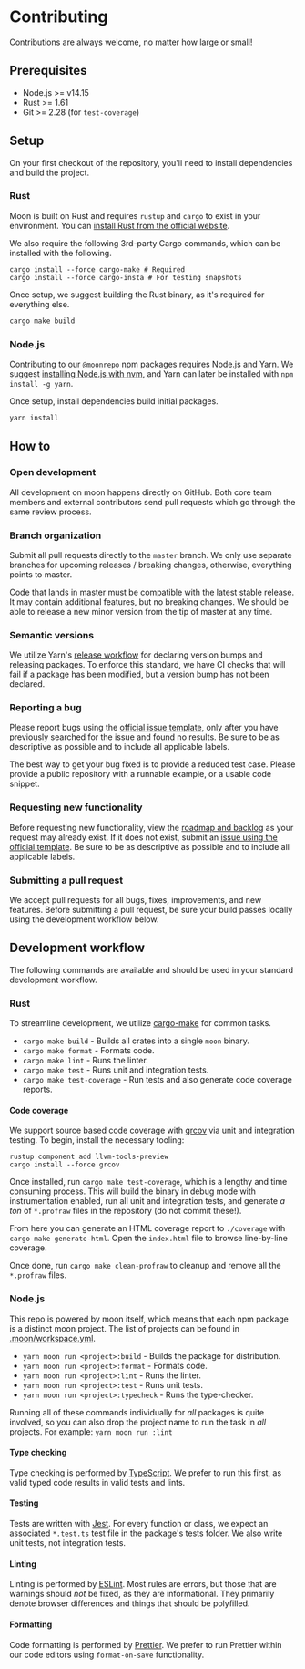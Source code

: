 # Contributing

Contributions are always welcome, no matter how large or small!

## Prerequisites

- Node.js >= v14.15
- Rust >= 1.61
- Git >= 2.28 (for `test-coverage`)

## Setup

On your first checkout of the repository, you'll need to install dependencies and build the project.

### Rust

Moon is built on Rust and requires `rustup` and `cargo` to exist in your environment. You can
[install Rust from the official website](https://www.rust-lang.org/tools/install).

We also require the following 3rd-party Cargo commands, which can be installed with the following.

```
cargo install --force cargo-make # Required
cargo install --force cargo-insta # For testing snapshots
```

Once setup, we suggest building the Rust binary, as it's required for everything else.

```bash
cargo make build
```

### Node.js

Contributing to our `@moonrepo` npm packages requires Node.js and Yarn. We suggest
[installing Node.js with nvm](https://github.com/nvm-sh/nvm), and Yarn can later be installed with
`npm install -g yarn`.

Once setup, install dependencies build initial packages.

```bash
yarn install
```

## How to

### Open development

All development on moon happens directly on GitHub. Both core team members and external contributors
send pull requests which go through the same review process.

### Branch organization

Submit all pull requests directly to the `master` branch. We only use separate branches for upcoming
releases / breaking changes, otherwise, everything points to master.

Code that lands in master must be compatible with the latest stable release. It may contain
additional features, but no breaking changes. We should be able to release a new minor version from
the tip of master at any time.

### Semantic versions

We utilize Yarn's [release workflow](https://yarnpkg.com/features/release-workflow) for declaring
version bumps and releasing packages. To enforce this standard, we have CI checks that will fail if
a package has been modified, but a version bump has not been declared.

### Reporting a bug

Please report bugs using the
[official issue template](https://github.com/moonrepo/moon/issues/new?assignees=&labels=bug&template=bug_report.md&title=),
only after you have previously searched for the issue and found no results. Be sure to be as
descriptive as possible and to include all applicable labels.

The best way to get your bug fixed is to provide a reduced test case. Please provide a public
repository with a runnable example, or a usable code snippet.

### Requesting new functionality

Before requesting new functionality, view the
[roadmap and backlog](https://github.com/moonrepo/moon/blob/master/ROADMAP.md) as your request may
already exist. If it does not exist, submit an
[issue using the official template](https://github.com/moonrepo/moon/issues/new?assignees=&labels=enhancement&template=feature_request.md&title=).
Be sure to be as descriptive as possible and to include all applicable labels.

### Submitting a pull request

We accept pull requests for all bugs, fixes, improvements, and new features. Before submitting a
pull request, be sure your build passes locally using the development workflow below.

## Development workflow

The following commands are available and should be used in your standard development workflow.

### Rust

To streamline development, we utilize [cargo-make](https://github.com/sagiegurari/cargo-make) for
common tasks.

- `cargo make build` - Builds all crates into a single `moon` binary.
- `cargo make format` - Formats code.
- `cargo make lint` - Runs the linter.
- `cargo make test` - Runs unit and integration tests.
- `cargo make test-coverage` - Run tests and also generate code coverage reports.

#### Code coverage

We support source based code coverage with [grcov](https://github.com/mozilla/grcov) via unit and
integration testing. To begin, install the necessary tooling:

```
rustup component add llvm-tools-preview
cargo install --force grcov
```

Once installed, run `cargo make test-coverage`, which is a lengthy and time consuming process. This
will build the binary in debug mode with instrumentation enabled, run all unit and integration
tests, and generate _a ton_ of `*.profraw` files in the repository (do not commit these!).

From here you can generate an HTML coverage report to `./coverage` with `cargo make generate-html`.
Open the `index.html` file to browse line-by-line coverage.

Once done, run `cargo make clean-profraw` to cleanup and remove all the `*.profraw` files.

### Node.js

This repo is powered by moon itself, which means that each npm package is a distinct moon project.
The list of projects can be found in [.moon/workspace.yml](./.moon/workspace.yml).

- `yarn moon run <project>:build` - Builds the package for distribution.
- `yarn moon run <project>:format` - Formats code.
- `yarn moon run <project>:lint` - Runs the linter.
- `yarn moon run <project>:test` - Runs unit tests.
- `yarn moon run <project>:typecheck` - Runs the type-checker.

Running all of these commands individually for _all_ packages is quite involved, so you can also
drop the project name to run the task in _all_ projects. For example: `yarn moon run :lint`

#### Type checking

Type checking is performed by [TypeScript](https://www.typescriptlang.org/). We prefer to run this
first, as valid typed code results in valid tests and lints.

#### Testing

Tests are written with [Jest](https://jestjs.io/). For every function or class, we expect an
associated `*.test.ts` test file in the package's tests folder. We also write unit tests, not
integration tests.

#### Linting

Linting is performed by [ESLint](https://eslint.org/). Most rules are errors, but those that are
warnings should _not_ be fixed, as they are informational. They primarily denote browser differences
and things that should be polyfilled.

#### Formatting

Code formatting is performed by [Prettier](https://prettier.io/). We prefer to run Prettier within
our code editors using `format-on-save` functionality.
